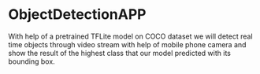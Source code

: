 # ObjectDetectionAPP
With help of a pretrained TFLite model on COCO dataset we will detect real time objects through video stream with help of mobile phone camera and show the result of the highest class that our model predicted with its bounding box.
